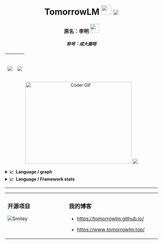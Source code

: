 <h1 align="center">
 TomorrowLM <img src="https://github.com/blackcater/blackcater/raw/main/images/Hi.gif" height="32" />
 <a href="mailto:120329698@qq.com">
   <img width="18" height="18" src="https://raw.githubusercontent.com/jaywcjlove/jaywcjlove/master/imgs/mail.svg?sanitize=true" />
 </a>
</h1>  
<h3 align="center"> 
  原名：李明
  <img src="https://media.giphy.com/media/WUlplcMpOCEmTGBtBW/giphy.gif" width="30"> 
</h3>  
<h5 align="center"> 称号：成大鹿晗</h5>  



| <p align="center"><br/>  <img align="center" src="https://github-readme-stats.vercel.app/api?username=TomorrowLM&show_icons=true&theme=vue&hide_border=true"/><br/></p> | <p align="center"><br/>  <img align="center" src="https://github-readme-stats.vercel.app/api/top-langs/?username=TomorrowLM&layout=compact&hide=html&theme=vue&hide_border=true"/><br/></p> |
| ------------------------------------------------------------ | ------------------------------------------------------------ |


<p align="center">
<img src="https://media.giphy.com/media/SWoSkN6DxTszqIKEqv/giphy.gif" alt="Coder GIF" width="350" height="270" >
<img src="https://github-readme-stats.vercel.app/api/wakatime?username=TomorrowLM&&langs_count=8&theme=vue" />
</p>

<details>
<summary><b>📈&nbsp;&nbsp;Language&nbsp;/&nbsp;graph</b></summary>
<br/>
<img src="https://activity-graph.herokuapp.com/graph?username=TomorrowLM&theme=dracula"/>
</details>

<details>
  <summary><b>📈&nbsp;&nbsp;Language&nbsp;/&nbsp;Framework stats</b></summary>
  <br/>
  <a href='https://profile.codersrank.io/user/tomorrowlm/'>
  <img src='http://cr-skills-chart-widget.azurewebsites.net/api/api?username=TomorrowLM&padding=30&skills=angular,batchfile,c,C%23,coffeescript,dart,go,html,json,java,javascript,less,mysql,php,pandas,perl,python,reactjs,scss,shell,svelte,swift,typescript,vue'>
  </a>

</details>

------


<table align="center"><tr>
<td valign="top" width="33%">

### 开源项目  
<img src="https://github.com/fnky/fnky/raw/fnky/img/smile.gif" alt="Smiley" align="center">
</td>
<td valign="top" width="33%">

### 我的博客

- https://tomorrowlm.github.io/

- https://www.tomorrowlm.top/

</td>
</tr></table>
